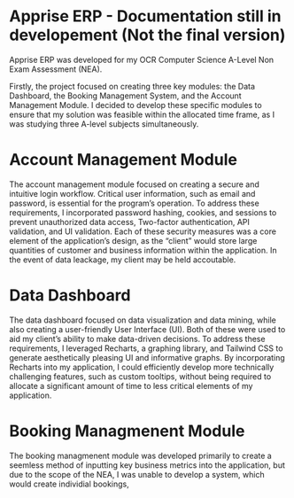 # Apprise ERP - Documentation still in developement (Not the final version)

Apprise ERP was developed for my OCR Computer Science A-Level Non Exam Assessment (NEA).

Firstly, the project focused on creating three key modules: the Data Dashboard, the Booking Management System, and the Account Management Module. I decided to develop these specific modules to ensure that my solution was feasible within the allocated time frame, as I was studying three A-level subjects simultaneously. 

# Account Management Module

The account management module focused on creating a secure and intuitive login workflow. Critical user information, such as email and password, is essential for the program’s operation. To address these requirements, I incorporated password hashing, cookies, and sessions to prevent unauthorized data access, Two-factor authentication, API validation, and UI validation. Each of these security measures was a core element of the application’s design, as the “client” would store large quantities of customer and business information within the application. In the event of data leackage, my client may be held accoutable.

# Data Dashboard

The data dashboard focused on data visualization and data mining, while also creating a user-friendly User Interface (UI). Both of these were used to aid my client’s ability to make data-driven decisions. To address these requirements, I leveraged Recharts, a graphing library, and Tailwind CSS to generate aesthetically pleasing UI and informative graphs. By incorporating Recharts into my application, I could efficiently develop more technically challenging features, such as custom tooltips, without being required to allocate a significant amount of time to less critical elements of my application.

# Booking Managmenent Module

The booking managmenent module was developed primarily to create a seemless method of inputting key business metrics into the application, but due to the scope of the NEA, I was unable to develop a system, which would create individial bookings, 

